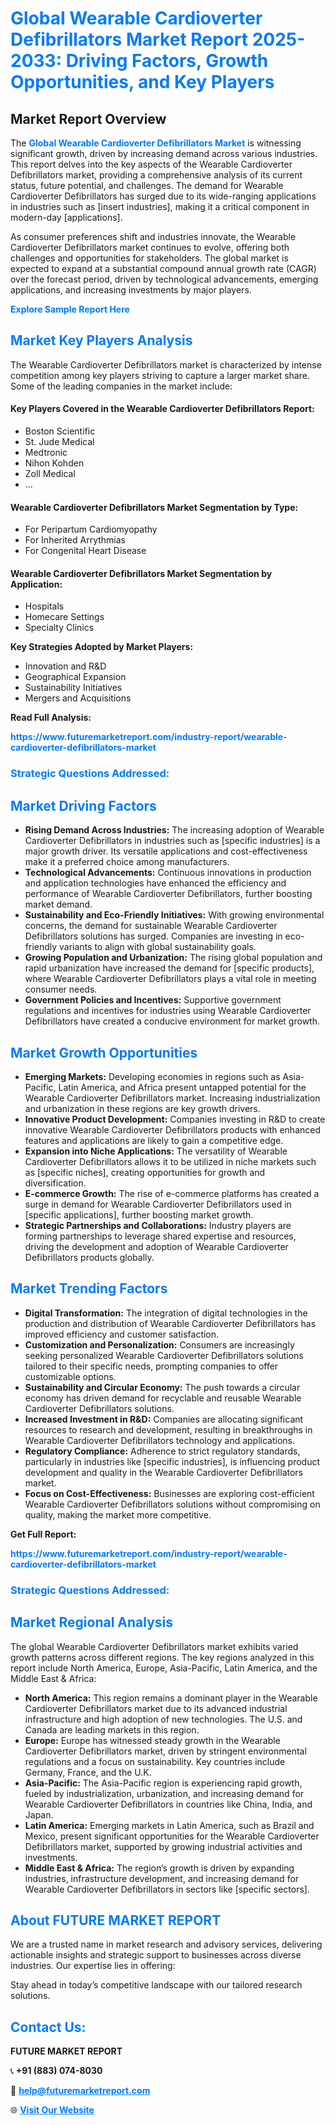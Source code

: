 <h1 style="color: #007BFF;">Global Wearable Cardioverter Defibrillators Market Report 2025-2033: Driving Factors, Growth Opportunities, and Key Players</h1>

<section id="overview">
<h2>Market Report Overview</h2>
<p>The <a href="https://www.futuremarketreport.com/industry-report/wearable-cardioverter-defibrillators-market" style="color: #007BFF; text-decoration: none;"><strong>Global Wearable Cardioverter Defibrillators Market</strong></a> is witnessing significant growth, driven by increasing demand across various industries. This report delves into the key aspects of the Wearable Cardioverter Defibrillators market, providing a comprehensive analysis of its current status, future potential, and challenges. The demand for Wearable Cardioverter Defibrillators has surged due to its wide-ranging applications in industries such as [insert industries], making it a critical component in modern-day [applications].</p>
<p>As consumer preferences shift and industries innovate, the Wearable Cardioverter Defibrillators market continues to evolve, offering both challenges and opportunities for stakeholders. The global market is expected to expand at a substantial compound annual growth rate (CAGR) over the forecast period, driven by technological advancements, emerging applications, and increasing investments by major players.</p>
</section>

<section id="overview">
<p><a href="https://www.futuremarketreport.com/request-sample/reportId=105331" style="color: #007BFF; text-decoration: none;"><strong>Explore Sample Report Here</strong></a></p>
</section>

<section id="key-players">
<h2 style="color: #007BFF;">Market Key Players Analysis</h2>
<p>The Wearable Cardioverter Defibrillators market is characterized by intense competition among key players striving to capture a larger market share. Some of the leading companies in the market include:</p>
<h4>Key Players Covered in the Wearable Cardioverter Defibrillators Report:</h4>
<ul><li>Boston Scientific</li><li>St. Jude Medical</li><li>Medtronic</li><li>Nihon Kohden</li><li>Zoll Medical</li><li>...</li></ul>
<h4>Wearable Cardioverter Defibrillators Market Segmentation by Type:</h4>
<ul><li>For Peripartum Cardiomyopathy</li><li>For Inherited Arrythmias</li><li>For Congenital Heart Disease</li></ul>

<h4>Wearable Cardioverter Defibrillators Market Segmentation by Application:</h4>
<ul><li>Hospitals</li><li>Homecare Settings</li><li>Specialty Clinics</li></ul>
<p><strong>Key Strategies Adopted by Market Players:</strong></p>
<ul>
<li>Innovation and R&D</li>
<li>Geographical Expansion</li>
<li>Sustainability Initiatives</li>
<li>Mergers and Acquisitions</li>
</ul>
</section>

<section>
<p><strong>Read Full Analysis: </strong></p><a href="https://www.futuremarketreport.com/industry-report/wearable-cardioverter-defibrillators-market" style="color: #007BFF; text-decoration: none;"><strong>https://www.futuremarketreport.com/industry-report/wearable-cardioverter-defibrillators-market</strong></a>
<h3 style="color: #007BFF;">Strategic Questions Addressed:</h3>
</section>

<section id="driving-factors">
<h2 style="color: #007BFF;">Market Driving Factors</h2>
<ul>
<li><strong>Rising Demand Across Industries:</strong> The increasing adoption of Wearable Cardioverter Defibrillators in industries such as [specific industries] is a major growth driver. Its versatile applications and cost-effectiveness make it a preferred choice among manufacturers.</li>
<li><strong>Technological Advancements:</strong> Continuous innovations in production and application technologies have enhanced the efficiency and performance of Wearable Cardioverter Defibrillators, further boosting market demand.</li>
<li><strong>Sustainability and Eco-Friendly Initiatives:</strong> With growing environmental concerns, the demand for sustainable Wearable Cardioverter Defibrillators solutions has surged. Companies are investing in eco-friendly variants to align with global sustainability goals.</li>
<li><strong>Growing Population and Urbanization:</strong> The rising global population and rapid urbanization have increased the demand for [specific products], where Wearable Cardioverter Defibrillators plays a vital role in meeting consumer needs.</li>
<li><strong>Government Policies and Incentives:</strong> Supportive government regulations and incentives for industries using Wearable Cardioverter Defibrillators have created a conducive environment for market growth.</li>
</ul>
</section>

<section id="growth-opportunities">
<h2 style="color: #007BFF;">Market Growth Opportunities</h2>
<ul>
<li><strong>Emerging Markets:</strong> Developing economies in regions such as Asia-Pacific, Latin America, and Africa present untapped potential for the Wearable Cardioverter Defibrillators market. Increasing industrialization and urbanization in these regions are key growth drivers.</li>
<li><strong>Innovative Product Development:</strong> Companies investing in R&D to create innovative Wearable Cardioverter Defibrillators products with enhanced features and applications are likely to gain a competitive edge.</li>
<li><strong>Expansion into Niche Applications:</strong> The versatility of Wearable Cardioverter Defibrillators allows it to be utilized in niche markets such as [specific niches], creating opportunities for growth and diversification.</li>
<li><strong>E-commerce Growth:</strong> The rise of e-commerce platforms has created a surge in demand for Wearable Cardioverter Defibrillators used in [specific applications], further boosting market growth.</li>
<li><strong>Strategic Partnerships and Collaborations:</strong> Industry players are forming partnerships to leverage shared expertise and resources, driving the development and adoption of Wearable Cardioverter Defibrillators products globally.</li>
</ul>
</section>

<section id="trending-factors">
<h2 style="color: #007BFF;">Market Trending Factors</h2>
<ul>
<li><strong>Digital Transformation:</strong> The integration of digital technologies in the production and distribution of Wearable Cardioverter Defibrillators has improved efficiency and customer satisfaction.</li>
<li><strong>Customization and Personalization:</strong> Consumers are increasingly seeking personalized Wearable Cardioverter Defibrillators solutions tailored to their specific needs, prompting companies to offer customizable options.</li>
<li><strong>Sustainability and Circular Economy:</strong> The push towards a circular economy has driven demand for recyclable and reusable Wearable Cardioverter Defibrillators solutions.</li>
<li><strong>Increased Investment in R&D:</strong> Companies are allocating significant resources to research and development, resulting in breakthroughs in Wearable Cardioverter Defibrillators technology and applications.</li>
<li><strong>Regulatory Compliance:</strong> Adherence to strict regulatory standards, particularly in industries like [specific industries], is influencing product development and quality in the Wearable Cardioverter Defibrillators market.</li>
<li><strong>Focus on Cost-Effectiveness:</strong> Businesses are exploring cost-efficient Wearable Cardioverter Defibrillators solutions without compromising on quality, making the market more competitive.</li>
</ul>
</section>

<section>
<p><strong>Get Full Report: </strong></p><a href="https://www.futuremarketreport.com/industry-report/wearable-cardioverter-defibrillators-market" style="color: #007BFF; text-decoration: none;"><strong>https://www.futuremarketreport.com/industry-report/wearable-cardioverter-defibrillators-market</strong></a>
<h3 style="color: #007BFF;">Strategic Questions Addressed:</h3>
</section>


<section id="regional-analysis">
<h2 style="color: #007BFF;">Market Regional Analysis</h2>
<p>The global Wearable Cardioverter Defibrillators market exhibits varied growth patterns across different regions. The key regions analyzed in this report include North America, Europe, Asia-Pacific, Latin America, and the Middle East & Africa:</p>
<ul>
<li><strong>North America:</strong> This region remains a dominant player in the Wearable Cardioverter Defibrillators market due to its advanced industrial infrastructure and high adoption of new technologies. The U.S. and Canada are leading markets in this region.</li>
<li><strong>Europe:</strong> Europe has witnessed steady growth in the Wearable Cardioverter Defibrillators market, driven by stringent environmental regulations and a focus on sustainability. Key countries include Germany, France, and the U.K.</li>
<li><strong>Asia-Pacific:</strong> The Asia-Pacific region is experiencing rapid growth, fueled by industrialization, urbanization, and increasing demand for Wearable Cardioverter Defibrillators in countries like China, India, and Japan.</li>
<li><strong>Latin America:</strong> Emerging markets in Latin America, such as Brazil and Mexico, present significant opportunities for the Wearable Cardioverter Defibrillators market, supported by growing industrial activities and investments.</li>
<li><strong>Middle East & Africa:</strong> The region’s growth is driven by expanding industries, infrastructure development, and increasing demand for Wearable Cardioverter Defibrillators in sectors like [specific sectors].</li>
</ul>
</section>

<footer>
<h2 style="color: #007BFF;">About FUTURE MARKET REPORT</h2>
<p>We are a trusted name in market research and advisory services, delivering actionable insights and strategic support to businesses across diverse industries. Our expertise lies in offering:</p>

<p>Stay ahead in today’s competitive landscape with our tailored research solutions.</p>

<h2 style="color: #007BFF;">Contact Us:</h2>
<p><strong>FUTURE MARKET REPORT</strong></p>
<p>📞 <strong>+91 (883) 074-8030</strong></p>
<p>📧 <strong><a href="mailto:help@futuremarketreport.com" style="color: #007BFF;">help@futuremarketreport.com</a></strong></p>
<p>🌐 <strong><a href="https://www.futuremarketreport.com/" style="color: #007BFF;">Visit Our Website</a></strong></p>
</footer>